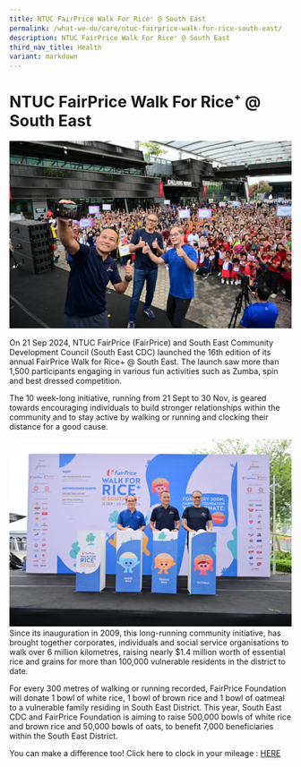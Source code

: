 ```yaml
---
title: NTUC FairPrice Walk For Rice⁺ @ South East
permalink: /what-we-do/care/ntuc-fairprice-walk-for-rice-south-east/
description: NTUC FairPrice Walk For Rice⁺ @ South East
third_nav_title: Health
variant: markdown
---
```

NTUC FairPrice Walk For Rice⁺ @ South East
============================

![Walk For Rice Launch 2024](/images/What%20We%20Do/Health/IMG_4236.jpg)

On 21 Sep 2024, NTUC FairPrice (FairPrice) and South East Community Development Council (South East CDC) launched the 16th edition of its annual FairPrice Walk for Rice+ @ South East. The launch saw more than 1,500 participants engaging in various fun activities such as Zumba, spin and best dressed competition. 


The 10 week-long initiative, running from 21 Sept to 30 Nov, is geared towards encouraging individuals to build stronger relationships within the community and to stay active by walking or running and clocking their distance for a good cause.

![](/images/What%20We%20Do/Health/IMG_4180.jpg)
Since its inauguration in 2009, this long-running community initiative, has brought together corporates, individuals and social service organisations to walk over 6 million kilometres, raising nearly $1.4 million worth of essential rice and grains for more than 100,000 vulnerable residents in the district to date.


For every 300 metres of walking or running recorded, FairPrice Foundation will donate 1 bowl of white rice, 1 bowl of brown rice and 1 bowl of oatmeal to a vulnerable family residing in South East District. This year, South East CDC and FairPrice Foundation is aiming to raise 500,000 bowls of white rice and brown rice and 50,000 bowls of oats, to benefit 7,000 beneficiaries within the South East District.

You can make a difference too! Click here to clock in your mileage : [HERE](go.gov.sg/wfr2024)